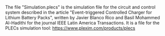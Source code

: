 The file "Simulation.plecs" is the simulation file for the circuit and control system described in the article "Event-triggered Controlled Charger for Lithium Battery Packs", written by Javier Blanco Rico and Basil Mohammed Al-Hadithi for the journal IEEE Latin America Transactions.
It is a file for the PLECs simulation tool: https://www.plexim.com/products/plecs
